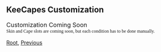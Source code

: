 ## KeeCapes Customization

<div class="blog-post-label">
    <a style="font-size:16px">Customization Coming Soon</a>
    <p style="font-size:0" class=""></p>
    <a style="font-size:12px;font-family:Mojangles">Skin and Cape slots are coming soon, but each condition has to be done manually.</a>
  </div>

[Root](/), [Previous](../)
<head><style>blockquote>h5 { line-height:0!important } </style></head>
